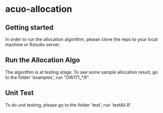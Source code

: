 # acuo-allocation

## Getting started

In order to run the allocation algorithm, please clone the repo to your local machine or Rstudio server. 

## Run the Allocation Algo

The algorithm is at testing stage. To see some sample allocation result, go to the folder 'examples', run "OW171_*.R".

## Unit Test

To do unit testing, please go to the folder 'test', run 'testAll.R'





